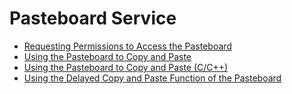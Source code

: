 # Pasteboard Service<!--pasteboard-->
<!--Kit: Basic Services Kit-->
<!--Subsystem: MiscServices-->
<!--Owner: @yangxiaodong41-->
<!--Designer: @guo867-->
<!--Tester: @maxiaorong-->
<!--Adviser: @HelloCrease-->

- [Requesting Permissions to Access the Pasteboard](get-pastedata-permission-guidelines.md)
- [Using the Pasteboard to Copy and Paste](use_pasteboard_to_copy_and_paste.md)
- [Using the Pasteboard to Copy and Paste (C/C++)](native-use-pasteboard.md)
- [Using the Delayed Copy and Paste Function of the Pasteboard](pasteboard-time-lapse-copy-and-paste.md)
